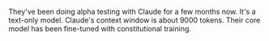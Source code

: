 They've been doing alpha testing with Claude for a few months now.
It's a text-only model.
Claude's context window is about 9000 tokens.
Their core model has been fine-tuned with constitutional training. 